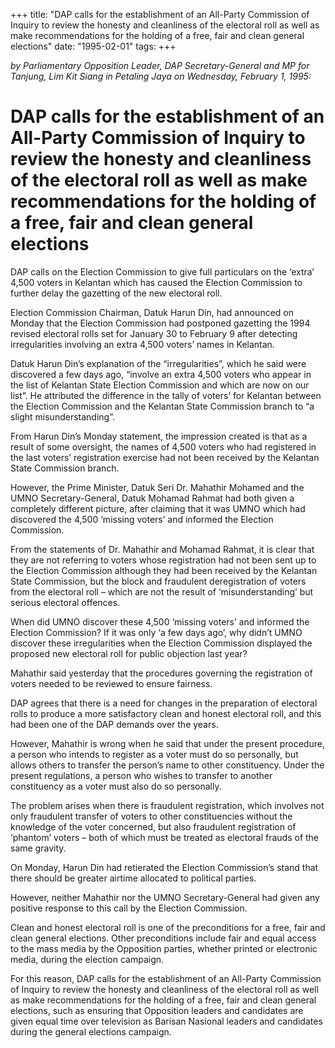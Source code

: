 +++ 
title: "DAP calls for the establishment of an All-Party Commission of Inquiry to review the honesty and cleanliness of the electoral roll as well as make recommendations for the holding of a free, fair and clean general elections"
date: "1995-02-01"
tags:
+++

_by Parliamentary Opposition Leader, DAP Secretary-General and MP for Tanjung, Lim Kit Siang in Petaling Jaya on Wednesday, February 1, 1995:_

# DAP calls for the establishment of an All-Party Commission of Inquiry to review the honesty and cleanliness of the electoral roll as well as make recommendations for the holding of a free, fair and clean general elections

DAP calls on the Election Commission to give full particulars on the ‘extra’ 4,500 voters in Kelantan which has caused the Election Commission to further delay the gazetting of the new electoral roll.</u>

Election Commission Chairman, Datuk Harun Din, had announced on Monday that the Election Commission had postponed gazetting the 1994 revised electoral rolls set for January 30 to February 9 after detecting irregularities involving an extra 4,500 voters’ names in Kelantan.

Datuk Harun Din’s explanation of the “irregularities”, which he said were discovered a few days ago, “involve an extra 4,500 voters who appear in the list of Kelantan State Election Commission and which are now on our list”. He attributed the difference in the tally of voters’ for Kelantan between the Election Commission and the Kelantan State Commission branch to “a slight misunderstanding”.

From Harun Din’s Monday statement, the impression created is that as a result of some oversight, the names of 4,500 voters who had registered in the last voters’ registration exercise had not been received by the Kelantan State Commission branch.

However, the Prime Minister, Datuk Seri Dr. Mahathir Mohamed and the UMNO Secretary-General, Datuk Mohamad Rahmat had both given a completely different picture, after claiming that it was UMNO which had discovered the 4,500 ‘missing voters’ and informed the Election Commission.

From the statements of Dr. Mahathir and Mohamad Rahmat, it is clear that they are not referring to voters whose registration had not been sent up to the Election Commission although they had been received by the Kelantan State Commission, but the block and fraudulent deregistration of voters from the electoral roll – which are not the result of ‘misunderstanding’ but serious electoral offences.

When did UMNO discover these 4,500 ‘missing voters’ and informed the Election Commission? If it was only ‘a few days ago’, why didn’t UMNO discover these irregularities when the Election Commission displayed the proposed new electoral roll for public objection last year?

Mahathir said yesterday that the procedures governing the registration of voters needed to be reviewed to ensure fairness.

DAP agrees that there is a need for changes in the preparation of electoral rolls to produce a more satisfactory clean and honest electoral roll, and this had been one of the DAP demands over the years.

However, Mahathir is wrong when he said that under the present procedure, a person who intends to register as a voter must do so personally, but allows others to transfer the person’s name to other constituency. Under the present regulations, a person who wishes to transfer to another constituency as a voter must also do so personally.

The problem arises when there is fraudulent registration, which involves not only fraudulent transfer of voters to other constituencies without the knowledge of the voter concerned, but also fraudulent registration of ‘phantom’ voters – both of which must be treated as electoral frauds of the same gravity.

On Monday, Harun Din had retierated the Election Commission’s stand that there should be greater airtime allocated to political parties.

However, neither Mahathir nor the UMNO Secretary-General had given any positive response to this call by the Election Commission.

Clean and honest electoral roll is one of the preconditions for a free, fair and clean general elections. Other preconditions include fair and equal access to the mass media by the Opposition parties, whether printed or electronic media, during the election campaign.

For this reason, DAP calls for the establishment of an All-Party Commission of Inquiry to review the honesty and cleanliness of the electoral roll as well as make recommendations for the holding of a free, fair and clean general elections, such as ensuring that Opposition leaders and candidates are given equal time over television as Barisan Nasional leaders and candidates during the general elections campaign.
 
